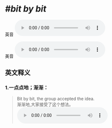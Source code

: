 # ***\#bit by bit*** 
英音
<audio src="./media/bit by bit1_AAC.aac" controls="controls"></audio>

美音
<audio src="./media/bit by bit2_AAC.aac" controls="controls"></audio>



  

英文释义
---
### 1.**一点点地；渐渐：**  

 > Bit by bit, the group accepted the idea.  
 > 渐渐地,大家接受了这个想法。    
<audio src="./media/5-bit.aac" controls="controls"></audio>


